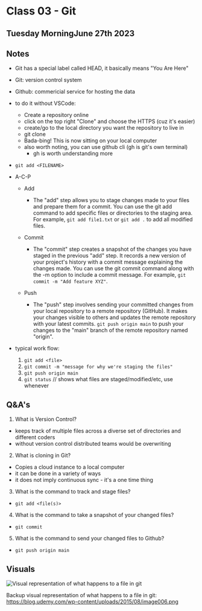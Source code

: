 # Class 03 - Git

## Tuesday MorningJune 27th 2023

## Notes
* Git has a special label called HEAD, it basically means "You Are Here"
* Git: version control system
* Github: commericial service for hosting the data

* to do it without VSCode:
  * Create a repository online
  * click on the top right "Clone" and choose the HTTPS (cuz it's easier)
  * create/go to the local directory you want the repository to live in
  * git clone <HTTPS PATH>
  * Bada-bing! This is now sitting on your local computer
  * also worth noting, you can use github cli (gh is git's own terminal)
    * gh is worth understanding more
* `git add <FILENAME>` 

* A-C-P
  * Add
    * The "add" step allows you to stage changes made to your files and prepare them for a commit. You can use the git add command to add specific files or directories to the staging area. For example, `git add file1.txt` or `git add .` to add all modified files.
  * Commit
    * The "commit" step creates a snapshot of the changes you have staged in the previous "add" step. It records a new version of your project's history with a commit message explaining the changes made. You can use the git commit command along with the -m option to include a commit message. For example, `git commit -m "Add feature XYZ"`.
    
  * Push
    * The "push" step involves sending your committed changes from your local repository to a remote repository (GitHub). It makes your changes visible to others and updates the remote repository with your latest commits. `git push origin main` to push your changes to the "main" branch of the remote repository named "origin".


* typical work flow:
  1. `git add <file>`
  1. `git commit -m "message for why we're staging the files"`
  1. `git push origin main`
  1. `git status` // shows what files are staged/modified/etc, use whenever


## Q&A's
1. What is Version Control?
  * keeps track of multiple files across a diverse set of directories and different coders
  * without version control distributed teams would be overwriting 

2. What is cloning in Git?
  * Copies a cloud instance to a local computer
  * it can be done in a variety of ways
  * it does not imply continuous sync - it's a one time thing

3. What is the command to track and stage files?
  * `git add <file(s)>`

4. What is the command to take a snapshot of your changed files?
  * `git commit`

5. What is the command to send your changed files to Github?
  * `git push origin main`


## Visuals

![Visual representation of what happens to a file in git](https://blog.udemy.com/wp-content/uploads/2015/08/image006.png)

Backup visual representation of what happens to a file in git: https://blog.udemy.com/wp-content/uploads/2015/08/image006.png
